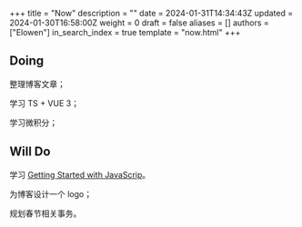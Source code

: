 +++
title = "Now"
description = ""
date = 2024-01-31T14:34:43Z
updated = 2024-01-30T16:58:00Z
weight = 0
draft = false
aliases = []
authors = ["Elowen"]
in_search_index = true
template = "now.html"
+++

## Doing

整理博客文章；

学习 TS + VUE 3；

学习微积分；

## Will Do

学习 [Getting Started with JavaScrip](https://frontendmasters.com/courses/getting-started-javascript-v2/)。

为博客设计一个 logo；

规划春节相关事务。
